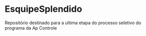 # EsquipeSplendido
Repositório destinado para a ultima etapa do processo seletivo do programa da Ap Controle
